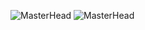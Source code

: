 ![MasterHead](https://cdn.discordapp.com/attachments/343810753976991744/1153383419779227688/IMG_0076.png)
![MasterHead](https://errortools.com/wp-content/uploads/2021/11/viruses-types-1536x960.jpg)

